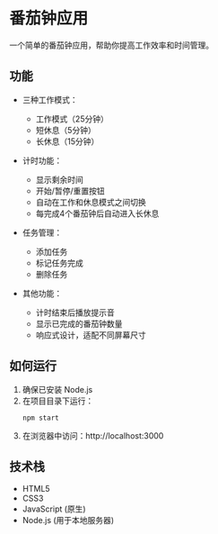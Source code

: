 # 番茄钟应用

一个简单的番茄钟应用，帮助你提高工作效率和时间管理。

## 功能

- 三种工作模式：
  - 工作模式（25分钟）
  - 短休息（5分钟）
  - 长休息（15分钟）

- 计时功能：
  - 显示剩余时间
  - 开始/暂停/重置按钮
  - 自动在工作和休息模式之间切换
  - 每完成4个番茄钟后自动进入长休息

- 任务管理：
  - 添加任务
  - 标记任务完成
  - 删除任务

- 其他功能：
  - 计时结束后播放提示音
  - 显示已完成的番茄钟数量
  - 响应式设计，适配不同屏幕尺寸

## 如何运行

1. 确保已安装 Node.js
2. 在项目目录下运行：
   ```
   npm start
   ```
3. 在浏览器中访问：http://localhost:3000

## 技术栈

- HTML5
- CSS3
- JavaScript (原生)
- Node.js (用于本地服务器)